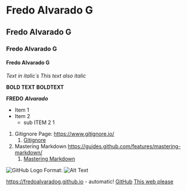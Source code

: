 # Fredo Alvarado G
## Fredo Alvarado G
### Fredo Alvarado G
####  Fredo Alvarado G

*Text in italic´s*
_This text also italic_

**BOLD TEXT** 
__BOLDTEXT__

__FREDO__ __*Alvarado*__

* Item 1
* Item 2
    * sub ITEM 2 1

1. Gitignore Page: https://www.gitignore.io/
   1. [Gitignore](https://www.gitignore.io/)
1. Mastering Markdown https://guides.github.com/features/mastering-markdown/
   1. [Mastering Markdown](https://guides.github.com/features/mastering-markdown/)

![GitHub Logo](/images/logo.png)
Format: ![Alt Text](url)

https://fredoalvaradog.github.io - automatic!
[GitHub](https://fredoalvaradog.github.io)
[This web please](https://fredoalvaradog.github.io/gitLOLCommands)
